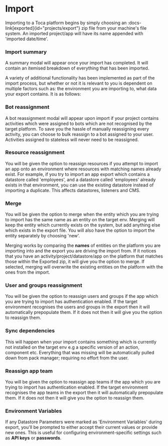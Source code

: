 # Import

Importing to a Toca platform begins by simply choosing an :docs-link[exported]{id="projects/export"} zip file from your machine's file system. An imported project/app will have its name appended with 'imported date/time'.

### Import summary

A summary modal will appear once your import has completed. It will contain an itemised breakdown of everything that has been imported.

A variety of additional functionality has been implemented as part of the import process, but whether or not it is relevant to you is dependent on multiple factors such as: the environment you are importing to, what data your export contains. It is as follows:

### Bot reassignment

A bot reassignment modal will appear upon import if your project contains activities which were assigned to bots which are not recognised by the target platform. To save you the hassle of manually reassigning every activity, you can choose to bulk reassign to a bot assigned to your user. Activities assigned to stateless will never need to be reassigned.

### Resource reassignment

You will be given the option to reassign resources if you attempt to import an app onto an environment where resources with matching names already exist. For example, if you try to import an app export which contains a datastore called 'employees', and a datastore called 'employees' already exists in that environment, you can use the existing datastore instead of importing a duplicate. This affects datastores, listeners and CMS.

### Merge

You will be given the option to merge when the entity which you are trying to import has the same name as an entity on the target env. Merging will keep the entity which currently exists on the system, but add anything else which exists in the export file. You will also have the option to import the entity separately by choosing 'new'.

Merging works by comparing the __names__ of entities on the platform you are importing into and the export you are driving the import from. If it notices that you have an activity/project/datastore/app on the platform that matches those within the Exported zip, it will give you the option to merge. If selected, merging will overwrite the existing entities on the platform with the ones from the import.

### User and groups reassignment

You will be given the option to reassign users and groups if the app which you are trying to import has authentication enabled. If the target environment recognises the users and groups in the export then it will automatically prepopulate them. If it does not then it will give you the option to reassign them.

### Sync dependencies

This will happen when your import contains something which is currently not installed on the target env e.g a specific version of an action, component etc. Everything that was missing will be automatically pulled down from pack manager; requiring no effort from the user.

### Reassign app team

You will be given the option to reassign app teams if the app which you are trying to import has authentication enabled. If the target environment recognises the app teams in the export then it will automatically prepopulate them. If it does not then it will give you the option to reassign them.

### Environment Variables

If any Datastore Parameters were marked as 'Environment Variables' during export, you'll be prompted to either accept their current values or provide new ones.
This is useful for configuring environment-specific settings such as **API keys** or **passwords**.
